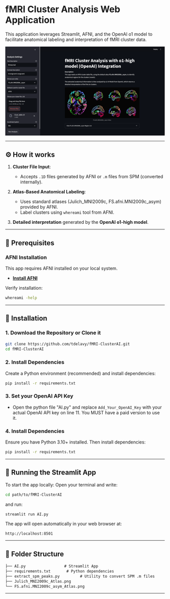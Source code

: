 # fMRI Cluster Analysis Web Application

This application leverages Streamlit, AFNI, and the OpenAI o1 model to facilitate anatomical labeling and interpretation of fMRI cluster data.

![fMRI Cluster Analysis](ClusterAnalysis.png)

---

## ⚙️ How it works

1. **Cluster File Input**:
   - Accepts `.1D` files generated by AFNI or `.m` files from SPM (converted internally).

2. **Atlas-Based Anatomical Labeling**:
   - Uses standard atlases (Julich_MNI2009c, FS.afni.MNI2009c_asym) provided by AFNI.
   - Label clusters using `whereami` tool from AFNI.

3. **Detailed interpretation** generated by the **OpenAI o1-high model**.

---

## 📌 **Prerequisites**

### AFNI Installation

This app requires AFNI installed on your local system.

- [**Install AFNI**](https://afni.nimh.nih.gov/pub/dist/doc/htmldoc/background_install/install_instructs/index.html)

Verify installation:
```bash
whereami -help
```

---

## 🔧 Installation

### 1. Download the Repository or Clone it
```bash
git clone https://github.com/tdelavy/fMRI-ClusterAI.git
cd fMRI-ClusterAI
```

### 2. Install Dependencies
Create a Python environment (recommended) and install dependencies:

```bash
pip install -r requirements.txt
```

### 3. Set your OpenAI API Key

- Open the python file "AI.py" and replace `Add_Your_OpenAI_Key` with your actual OpenAI API key on line 11. 
You MUST have a paid version to use it.


### 4. Install Dependencies

Ensure you have Python 3.10+ installed. Then install dependencies:
```bash
pip install -r requirements.txt
```

---

## 🚀 Running the Streamlit App

To start the app locally:
Open your terminal and write:
```bash
cd path/to/fMRI-ClusterAI
```
and run:
```bash
streamlit run AI.py
```

The app will open automatically in your web browser at:
```
http://localhost:8501
```

---

## 📂 Folder Structure

```
├── AI.py                 # Streamlit App
├── requirements.txt       # Python dependencies     
├── extract_spm_peaks.py         # Utility to convert SPM .m files
├── Julich_MNI2009c_Atlas.png
└── FS.afni.MNI2009c_asym_Atlas.png
```

---

